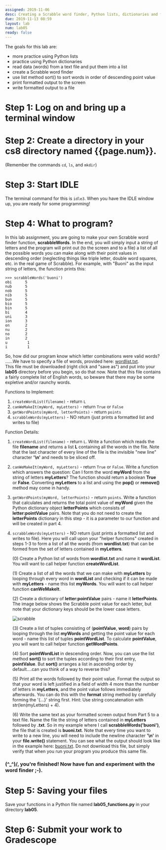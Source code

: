 ```yaml
---
assigned: 2019-11-06
desc: Creating a Scrabble word finder, Python lists, dictionaries and file I/O
due: 2019-11-13 08:59
layout: lab
num: lab05
ready: false
---
```


The goals for this lab are:

* more practice using Python lists
* practice using Python dictionaries
* read data (words) from a text file and put them into a list
* create a Scrabble word finder
* use list method sort() to sort words in order of descending point value
* print formatted output to the screen
* write formatted output to a file

# Step 1: Log on and bring up a terminal window

# Step 2: Create a directory in your cs8 directory named {{page.num}}.

(Remember the commands `cd`, `ls`, and `mkdir`)

# Step 3: Start IDLE

The terminal command for this is `idle3`.  When you have the IDLE window up, you are ready for some programming!

# Step 4: What to program?

In this lab assignment, you are going to make your own Scrabble word finder function, **scrabbleWords**.  In the end, you will simply 
input a string of letters and the program will print out (to the screen and to a file) a list of all the 
possible words you can make along with their point values in descending order (neglecting things like triple letter, 
double word squares, etc. in the real game of Scrabble).  For example, with "Buoni" as the input string of letters, the function prints this:

```
>>> scrabbleWords('buoni')
obi      5
nub      5
nob      5
nib      5
bun      5
bio      5
bin      5
bi       4
uni      3
ion      3
on       2
nu       2
no       2
in       2
u         1
i         1
```

So, how did our program know which letter combinations were valid words?
......We have to specify a file of words, provided here:
[wordlist.txt](https://sites.cs.ucsb.edu/~buoni/cs8/labs/lab05/wordlist.txt).  
This file must be downloaded (right click and "save as") and put into your **lab05** directory
before you begin, so do that now.  Note that this file contains a fairly complete list of English words, so beware
that there may be some expletive and/or raunchy words.

Functions to Implement:

1. `createWordList(filename)` - return `L`
2. `canWeMakeIt(myWord, myLetters)` - return `True` or `False`
3. `getWordPoints(myWord, letterPoints)` - return `points`
4. `scrabbleWords(myLetters)` - NO return (just prints a formatted list and writes to file)

Function Details:

1. `createWordList(filename)` - return `L`.  Write a function which reads the file **filename** and returns a list **L** containing all the words in the file.  Note that the last character of every line of the file is the invisible "new line" character **'\n'** and needs to be sliced off.

 

2. `canWeMakeIt(myWord, myLetters)` - return `True` or `False`.  Write a function which answers the question: Can I form the word **myWord** from the string of letters **myLetters**?  The function should return a boolean **True** or **False**.  Converting **myLetters** to a list and using the **pop()** or **remove()** method may come in handy.

 

3. `getWordPoints(myWord, letterPoints)` - return `points`.  Write a function that calculates and returns the total point value of **myWord** given the Python dictionary object **letterPoints** which consists of **letter:pointValue** pairs.  Note that you do not need to create the **letterPoints** dictionary in this step - it is a parameter to our function and will be created in part 4.

 

4. `scrabbleWords(myLetters)` - NO return (just prints a formatted list and writes to file).  Here you will call upon your "helper functions" created in steps 1-3 to form a list of all the words (from **wordlist.txt**) that can be formed from the set of letters contained in **myLetters**. 

      (0) Create a Python list of words from **wordlist.txt** and name it **wordList**.  You will want to call helper function **createWordList**.

      (1) Create a list of all the words that we can make with **myLetters** by looping through every word in **wordList** and checking if it can be made with **myLetters** - name this list **myWords**.  You will want to call helper function **canWeMakeIt**.

      (2) Create a dictionary of **letter:pointValue** pairs - name it **letterPoints**.  The image below shows the Scrabble point value for each letter, but note that your dictionary keys should be the lower case letters.


      ![scrabble](scrabbleLetters.jpg)
    
      (3) Create a list of tuples consisting of (**pointValue**, **word**) pairs by looping through the list **myWords** and getting the point value for each word - name this list of tuples **pointWordList**.  To calculate **pointValue**, you will want to call helper function **getWordPoints**.

      (4) Sort **pointWordList** in descending order.  Now, you can use the list method **sort()** to sort the tuples according to their first entry, **pointValue**.  But **sort()** arranges a list in ascending order by default....can you think of a way to reverse this?

      (5) Print all the words followed by their point value.  Format the output so that your word is left justified in a field of width 4 more than the number of letters in **myLetters**, and the point value follows immediately afterwards.  You can do this with the **format** string method by carefully forming the '{...}' string first.  Hint: Use string concatenation with str(len(myLetters) + 4).

      (6) Write the same text as your formatted screen output from Part 5 to a text file.  Name the file the string of letters contained in **myLetters** followed by **.txt**.  So in my example where I call **scrabbleWords('buoni')**, the file that is created is **buoni.txt**.  Note that every time you want to write to a new line, you will need to include the newline character **'\n'** in your **file.write()** statement.  You can see what the output should look like in the example here: [buoni.txt](buoni.txt).  Do not download this file, but simply verify that when you run your program you produce this same file.

### \(^_^)/, you're finished!  Now have fun and experiment with the word finder ;-).

# Step 5: Saving your files

Save your functions in a Python file named **lab05_functions.py** in your directory **lab05**. 

# Step 6: Submit your work to Gradescope
